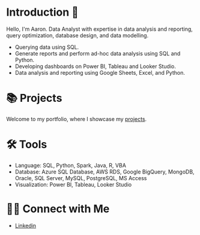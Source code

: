 # Introduction 👋

Hello, I'm Aaron. Data Analyst with expertise in data analysis and reporting, query optimization, database design, and data modelling.

- Querying data using SQL.
- Generate reports and perform ad-hoc data analysis using SQL and Python.
- Developing dashboards on Power BI, Tableau and Looker Studio.
- Data analysis and reporting using Google Sheets, Excel, and Python.

# 📚 Projects
Welcome to my portfolio, where I showcase my [projects](https://github.com/haroon-mirza/Portfolio-Guide?tab=readme-ov-file).

# 🛠️ Tools
- Language: SQL, Python, Spark, Java, R, VBA 
- Database: Azure SQL Database, AWS RDS, Google BigQuery, MongoDB, Oracle, SQL Server, MySQL, PostgreSQL, MS Access
- Visualization: Power BI, Tableau, Looker Studio

# 👋🏻 Connect with Me
- [Linkedin](https://www.linkedin.com/in/mirza-haroon/)
<!--
**haroon-mirza/haroon-mirza** is a ✨ _special_ ✨ repository because its `README.md` (this file) appears on your GitHub profile.

Here are some ideas to get you started:

- 🔭 I’m currently working on ...
- 🌱 I’m currently learning ...
- 👯 I’m looking to collaborate on ...
- 🤔 I’m looking for help with ...
- 💬 Ask me about ...
- 📫 How to reach me: ...
- 😄 Pronouns: ...
- ⚡ Fun fact: ...
-->

